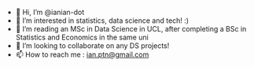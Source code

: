 - 👋 Hi, I’m @ianian-dot
- 👀 I’m interested in statistics, data science and tech! :)
- 🌱 I’m reading an MSc in Data Science in UCL, after completing a BSc in Statistics and Economics in the same uni
- 💞️ I’m looking to collaborate on any DS projects!
- 📫 How to reach me : ian.ptn@gmail.com

<!---
ianian-dot/ianian-dot is a ✨ special ✨ repository because its `README.md` (this file) appears on your GitHub profile.
You can click the Preview link to take a look at your changes.
--->
